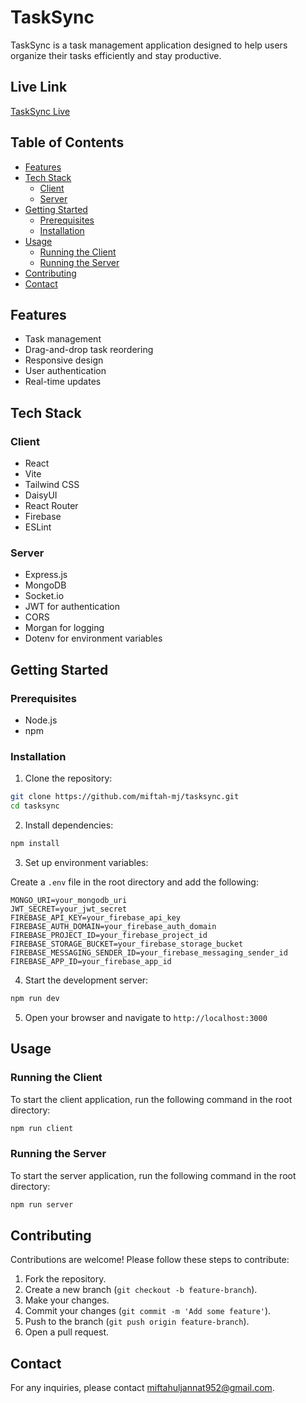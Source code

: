 # TaskSync

TaskSync is a task management application designed to help users organize their tasks efficiently and stay productive.

## Live Link

[TaskSync Live](https://github.com/miftah-mj/tasksync)

## Table of Contents

-   [Features](#features)
-   [Tech Stack](#tech-stack)
    -   [Client](#client)
    -   [Server](#server)
-   [Getting Started](#getting-started)
    -   [Prerequisites](#prerequisites)
    -   [Installation](#installation)
-   [Usage](#usage)
    -   [Running the Client](#running-the-client)
    -   [Running the Server](#running-the-server)
-   [Contributing](#contributing)
-   [Contact](#contact)

## Features

-   Task management
-   Drag-and-drop task reordering
-   Responsive design
-   User authentication
-   Real-time updates

## Tech Stack

### Client

-   React
-   Vite
-   Tailwind CSS
-   DaisyUI
-   React Router
-   Firebase
-   ESLint

### Server

-   Express.js
-   MongoDB
-   Socket.io
-   JWT for authentication
-   CORS
-   Morgan for logging
-   Dotenv for environment variables

## Getting Started

### Prerequisites

-   Node.js
-   npm

### Installation

1. Clone the repository:

```sh
git clone https://github.com/miftah-mj/tasksync.git
cd tasksync
```

2. Install dependencies:

```sh
npm install
```

3. Set up environment variables:

Create a `.env` file in the root directory and add the following:

```
MONGO_URI=your_mongodb_uri
JWT_SECRET=your_jwt_secret
FIREBASE_API_KEY=your_firebase_api_key
FIREBASE_AUTH_DOMAIN=your_firebase_auth_domain
FIREBASE_PROJECT_ID=your_firebase_project_id
FIREBASE_STORAGE_BUCKET=your_firebase_storage_bucket
FIREBASE_MESSAGING_SENDER_ID=your_firebase_messaging_sender_id
FIREBASE_APP_ID=your_firebase_app_id
```

4. Start the development server:

```sh
npm run dev
```

5. Open your browser and navigate to `http://localhost:3000`

## Usage

### Running the Client

To start the client application, run the following command in the root directory:

```sh
npm run client
```

### Running the Server

To start the server application, run the following command in the root directory:

```sh
npm run server
```

## Contributing

Contributions are welcome! Please follow these steps to contribute:

1. Fork the repository.
2. Create a new branch (`git checkout -b feature-branch`).
3. Make your changes.
4. Commit your changes (`git commit -m 'Add some feature'`).
5. Push to the branch (`git push origin feature-branch`).
6. Open a pull request.

## Contact

For any inquiries, please contact [miftahuljannat952@gmail.com](mailto:miftahuljannat952@gmail.com).
